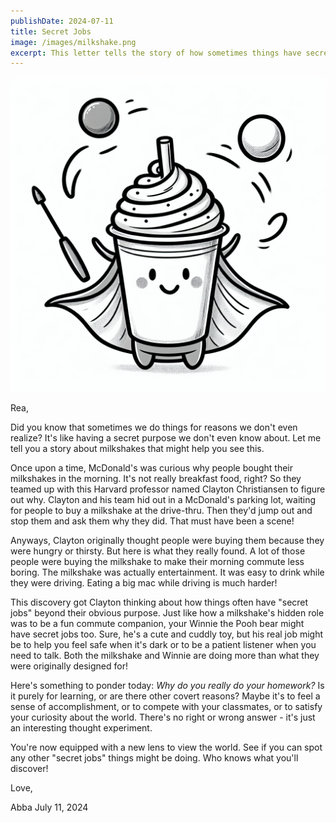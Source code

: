 ```yaml
---
publishDate: 2024-07-11
title: Secret Jobs
image: /images/milkshake.png
excerpt: This letter tells the story of how sometimes things have secret purposes beyond their obvious roles, like how a milkshake's hidden role was to be a fun commute companion and Winnie the Pooh bear might have secret jobs to help people feel safe or be a patient listener.
---
```

![|300](../../assets/images/milkshake.png)

Rea,

Did you know that sometimes we do things for reasons we don't even realize? It's like having a secret purpose we don't even know about. Let me tell you a story about milkshakes that might help you see this.

Once upon a time, McDonald's was curious why people bought their milkshakes in the morning. It's not really breakfast food, right? So they teamed up with this Harvard professor named Clayton Christiansen to figure out why. Clayton and his team hid out in a McDonald's parking lot, waiting for people to buy a milkshake at the drive-thru. Then they'd jump out and stop them and ask them why they did. That must have been a scene!

Anyways, Clayton originally thought people were buying them because they were hungry or thirsty. But here is what they really found. A lot of those people were buying the milkshake to make their morning commute less boring. The milkshake was actually entertainment. It was easy to drink while they were driving. Eating a big mac while driving is much harder! 

This discovery got Clayton thinking about how things often have "secret jobs" beyond their obvious purpose. Just like how a milkshake's hidden role was to be a fun commute companion, your Winnie the Pooh bear might have secret jobs too. Sure, he's a cute and cuddly toy, but his real job might be to help you feel safe when it's dark or to be a patient listener when you need to talk. Both the milkshake and Winnie are doing more than what they were originally designed for!

Here's something to ponder today: *Why do you really do your homework?* Is it purely for learning, or are there other covert reasons? Maybe it's to feel a sense of accomplishment, or to compete with your classmates, or to satisfy your curiosity about the world. There's no right or wrong answer - it's just an interesting thought experiment.

You're now equipped with a new lens to view the world. See if you can spot any other "secret jobs" things might be doing. Who knows what you'll discover!

Love, 

Abba
July 11, 2024
